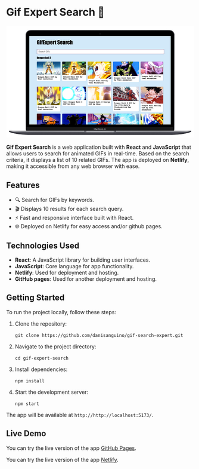 <h1>Gif Expert Search 🎥</h1>

<img src="public/app-giffExpert.jpg" />

<p><strong>Gif Expert Search</strong> is a web application built with <strong>React</strong> and <strong>JavaScript</strong> that allows users to search for animated GIFs in real-time. Based on the search criteria, it displays a list of 10 related GIFs. The app is deployed on <strong>Netlify</strong>, making it accessible from any web browser with ease.</p>

<h2>Features</h2>
<ul>
    <li>🔍 Search for GIFs by keywords.</li>
    <li>🎬 Displays 10 results for each search query.</li>
    <li>⚡️ Fast and responsive interface built with React.</li>
    <li>🌐 Deployed on Netlify for easy access and/or github pages.</li>
</ul>

<h2>Technologies Used</h2>
<ul>
    <li><strong>React</strong>: A JavaScript library for building user interfaces.</li>
    <li><strong>JavaScript</strong>: Core language for app functionality.</li>
    <li><strong>Netlify</strong>: Used for deployment and hosting.</li>
    <li><strong>GitHub pages</strong>: Used for another deployment and hosting.</li>
</ul>

<h2>Getting Started</h2>
<p>To run the project locally, follow these steps:</p>
<ol>
    <li>Clone the repository:
        <pre><code>git clone https://github.com/danisanguino/gif-search-expert.git</code></pre>
    </li>
    <li>Navigate to the project directory:
        <pre><code>cd gif-expert-search</code></pre>
    </li>
    <li>Install dependencies:
        <pre><code>npm install</code></pre>
    </li>
    <li>Start the development server:
        <pre><code>npm start</code></pre>
    </li>
</ol>

<p>The app will be available at <code>http://http://localhost:5173/</code>.</p>

<h2>Live Demo</h2>
<p>You can try the live version of the app <a href="https://danisanguino.github.io/gif-search-expert/">GitHub Pages</a>.</p>
<p>You can try the live version of the app <a href="https://gif-search-sanguino.netlify.app/">Netlify</a>.</p>
